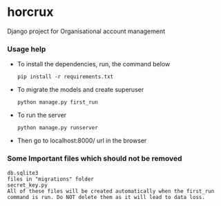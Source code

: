 # horcrux
Django project for Organisational account management

### Usage help
  * To install the dependencies, run, the command below  
    ```
	pip install -r requirements.txt
	```
	
  * To migrate the models and create superuser  
    ```
	python manage.py first_run
	```

  * To run the server  
    ```
	python manage.py runserver  
	```

  * Then go to localhost:8000/ url in the browser

### Some Important files which should not be removed
	db.sqlite3  
	files in "migrations" folder  
	secret_key.py  
	All of these files will be created automatically when the first_run command is run. Do NOT delete them as it will lead to data loss.
